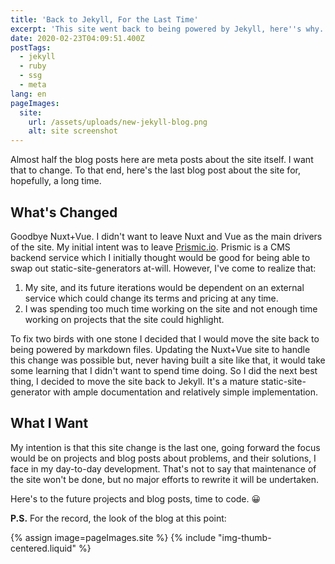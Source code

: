 ```yaml
---
title: 'Back to Jekyll, For the Last Time'
excerpt: 'This site went back to being powered by Jekyll, here''s why.'
date: 2020-02-23T04:09:51.400Z
postTags:
  - jekyll
  - ruby
  - ssg
  - meta
lang: en
pageImages:
  site:
    url: /assets/uploads/new-jekyll-blog.png
    alt: site screenshot
---
```

Almost half the blog posts here are meta posts about the site itself. I want that to change. To that end, here's the last blog post about the site for, hopefully, a long time.

## What's Changed

Goodbye Nuxt+Vue. I didn't want to leave Nuxt and Vue as the main drivers of the site. My initial intent was to leave [Prismic.io](https://prismic.io/). Prismic is a CMS backend service which I initially thought would be good for being able to swap out static-site-generators at-will. However, I've come to realize that:

1. My site, and its future iterations would be dependent on an external service which could change its terms and pricing at any time.
2. I was spending too much time working on the site and not enough time working on projects that the site could highlight.

To fix two birds with one stone I decided that I would move the site back to being powered by markdown files. Updating the Nuxt+Vue site to handle this change was possible but, never having built a site like that, it would take some learning that I didn't want to spend time doing. So I did the next best thing, I decided to move the site back to Jekyll. It's a mature static-site-generator with ample documentation and relatively simple implementation.

## What I Want

My intention is that this site change is the last one, going forward the focus would be on projects and blog posts about problems, and their solutions, I face in my day-to-day development. That's not to say that maintenance of the site won't be done, but no major efforts to rewrite it will be undertaken.

Here's to the future projects and blog posts, time to code.  😀

**P.S.** For the record, the look of the blog at this point:

{% assign image=pageImages.site %}
{% include "img-thumb-centered.liquid" %}
